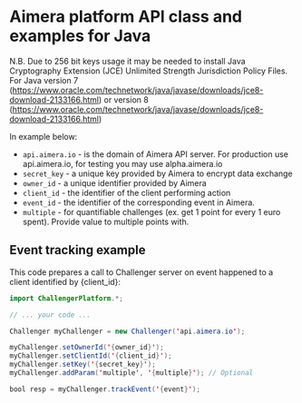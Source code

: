 Aimera platform API class and examples for Java
===

N.B. Due to 256 bit keys usage it may be needed to install Java Cryptography Extension (JCE) Unlimited Strength Jurisdiction Policy Files. For Java version 7 (https://www.oracle.com/technetwork/java/javase/downloads/jce8-download-2133166.html) or version 8 (https://www.oracle.com/technetwork/java/javase/downloads/jce8-download-2133166.html)

In example below:
 - `api.aimera.io` - is the domain of Aimera API server. For production use api.aimera.io, for testing you may use alpha.aimera.io
 - `secret_key` - a unique key provided by Aimera to encrypt data exchange
 - `owner_id` - a unique identifier provided by Aimera
 - `client_id` - the identifier of the client performing action
 - `event_id` - the identifier of the corresponding event in Aimera.
 - `multiple` - for quantifiable challenges (ex. get 1 point for every 1 euro spent). Provide value to multiple points with.

## Event tracking example

This code prepares a call to Challenger server on event happened to a client identified by {client_id}:

```java
import ChallengerPlatform.*;

// ... your code ...

Challenger myChallenger = new Challenger('api.aimera.io');

myChallenger.setOwnerId('{owner_id}');
myChallenger.setClientId('{client_id}');
myChallenger.setKey('{secret_key}');
myChallenger.addParam('multiple', '{multiple}'); // Optional

bool resp = myChallenger.trackEvent('{event}');
```
